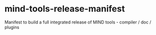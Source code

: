# mind-tools-release-manifest
Manifest to build a full integrated release of MIND tools - compiler / doc / plugins
